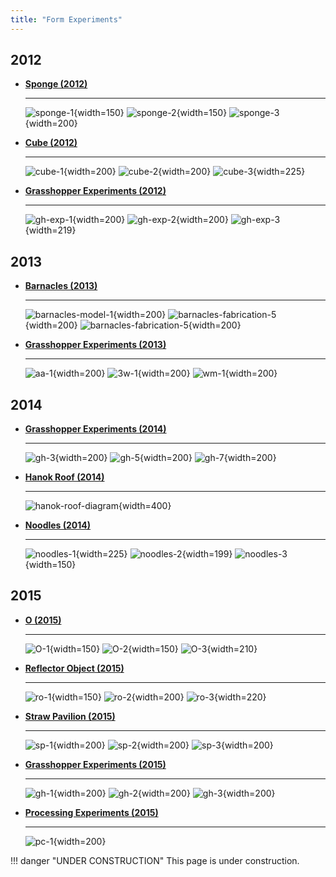 ```yaml
---
title: "Form Experiments"
---
```


## 2012

<div class="grid cards" markdown>

- [__Sponge (2012)__](./2012/sponge/index.md)

    ---
    ![sponge-1](../../../assets/tools-and-tales/form-experiments/2012/sponge/drawing/sponge_photo.png){width=150}
    ![sponge-2](../../../assets/tools-and-tales/form-experiments/2012/sponge/diagram/sponge_diagram_3.png){width=150}
    ![sponge-3](../../../assets/tools-and-tales/form-experiments/2012/sponge/space/sponge_step2.png){width=200}

- [__Cube (2012)__](./2012/cube/index.md)

    ---
    ![cube-1](../../../assets/tools-and-tales/form-experiments/2012/cube/render/cube_render_4.jpg){width=200}
    ![cube-2](../../../assets/tools-and-tales/form-experiments/2012/cube/photo/cube_photo_3.jpg){width=200}
    ![cube-3](../../../assets/tools-and-tales/form-experiments/2012/cube/photo/cube_photo_8.jpg){width=225}

- [__Grasshopper Experiments (2012)__](./2012/gh-exp/index.md)

    ---
    ![gh-exp-1](../../../assets/tools-and-tales/form-experiments/2012/gh-exp/03-ribbon/gh_2012_03_3.png){width=200}
    ![gh-exp-2](../../../assets/tools-and-tales/form-experiments/2012/gh-exp/06-random-cubes/gh_2012_06_cubes_4.png){width=200}
    ![gh-exp-3](../../../assets/tools-and-tales/form-experiments/2012/gh-exp/07-voronoi/gh_2012_07_voronoi_vein.png){width=219}

</div>

## 2013

<div class="grid cards" markdown>

- [__Barnacles (2013)__](./2013/barnacles/index.md)

    ---
    ![barnacles-model-1](../../../assets/tools-and-tales/form-experiments/2013/barnacles/barnacle_shape_1.png){width=200}
    ![barnacles-fabrication-5](../../../assets/tools-and-tales/form-experiments/2013/barnacles/barnacle_fab_5.jpg){width=200}
    ![barnacles-fabrication-5](../../../assets/tools-and-tales/form-experiments/2013/barnacles/barnacle_fab_7.jpg){width=200}

- [__Grasshopper Experiments (2013)__](./2013/gh-exp/index.md)

    ---
    ![aa-1](../../../assets/tools-and-tales/form-experiments/2013/gh-exp/gh_2013_ddr_1_0.jpg){width=200}
    ![3w-1](../../../assets/tools-and-tales/form-experiments/2013/gh-exp/gh_2013_ddr_2_0.jpg){width=200}
    ![wm-1](../../../assets/tools-and-tales/form-experiments/2013/gh-exp/gh_2013_ddr_3_0.jpg){width=200}

</div>

## 2014

<div class="grid cards" markdown>

- [__Grasshopper Experiments (2014)__](./2014/gh-exp/index.md)

    ---
    ![gh-3](../../../assets/tools-and-tales/form-experiments/2014/gh-exp/gh_3.png){width=200}
    ![gh-5](../../../assets/tools-and-tales/form-experiments/2014/gh-exp/gh_5.png){width=200}
    ![gh-7](../../../assets/tools-and-tales/form-experiments/2014/gh-exp/gh_7.png){width=200}

- [__Hanok Roof (2014)__](./2014/hanok-roof/index.md)

    ---
    ![hanok-roof-diagram](../../../assets/tools-and-tales/form-experiments/2014/hanok-roof/diagrams_eng.png){width=400}

- [__Noodles (2014)__](./2014/noodles/index.md)

    ---
    ![noodles-1](../../../assets/tools-and-tales/form-experiments/2014/noodles/2/1-17.jpg){width=225}
    ![noodles-2](../../../assets/tools-and-tales/form-experiments/2014/noodles/3/3-4.jpg){width=199}
    ![noodles-3](../../../assets/tools-and-tales/form-experiments/2014/noodles/4/8.jpg){width=150}

</div>

## 2015

<div class="grid cards" markdown>

- [__O (2015)__](./2015/O/index.md)

    ---
    ![O-1](../../../assets/tools-and-tales/form-experiments/2015/O/O_bake.png){width=150}
    ![O-2](../../../assets/tools-and-tales/form-experiments/2015/O/O_form-3.PNG){width=150}
    ![O-3](../../../assets/tools-and-tales/form-experiments/2015/O/O_photo.jpg){width=210}

- [__Reflector Object (2015)__](./2015/reflector-object/index.md)

    ---
    ![ro-1](../../../assets/tools-and-tales/form-experiments/2015/reflector-object/reflector_detail5.png){width=150}
    ![ro-2](../../../assets/tools-and-tales/form-experiments/2015/reflector-object/reflector_profile-1.jpg){width=200}
    ![ro-3](../../../assets/tools-and-tales/form-experiments/2015/reflector-object/reflector_photo_2.jpg){width=220}

- [__Straw Pavilion (2015)__](./2015/straw-pavilion/index.md)

    ---
    ![sp-1](../../../assets/tools-and-tales/form-experiments/2015/straw_pavilion/straw_2.jpg){width=200}
    ![sp-2](../../../assets/tools-and-tales/form-experiments/2015/straw_pavilion/straw_4.jpg){width=200}
    ![sp-3](../../../assets/tools-and-tales/form-experiments/2015/straw_pavilion/straw_7.jpg){width=200}

- [__Grasshopper Experiments (2015)__](./2015/gh-exp/index.md)

    ---
    ![gh-1](../../../assets/tools-and-tales/form-experiments/2015/gh-exp/gh_2015_firecracker.gif){width=200}
    ![gh-2](../../../assets/tools-and-tales/form-experiments/2015/gh-exp/gh_2015_rotate_bubble.gif){width=200}
    ![gh-3](../../../assets/tools-and-tales/form-experiments/2015/gh-exp/gh_2015_surface_4.png){width=200}

- [__Processing Experiments (2015)__](./2015/pc-exp/index.md)

    ---
    ![pc-1](../../../assets/tools-and-tales/form-experiments/2015/pc-exp/pca-img.png){width=200}

</div>

!!! danger "UNDER CONSTRUCTION"
    This page is under construction.
